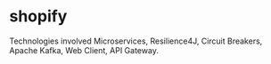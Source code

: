 # shopify
Technologies involved Microservices, Resilience4J, Circuit Breakers, Apache Kafka, Web Client, API Gateway.
